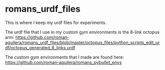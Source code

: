 # romans_urdf_files
This is where I keep my urdf files for experiments.

The urdf file that I use in my custom gym environments is the 8-link octopus arm: 
https://github.com/roman-aguilera/romans_urdf_files/blob/master/octopus_files/python_scripts_edit_urdf/octopus_generated_8_links.urdf

The custom gym environments that I made are found here:
https://github.com/roman-aguilera/romans_pybullet_envs

